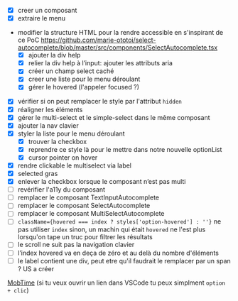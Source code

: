 - [x] creer un composant
- [x] extraire le menu
- modifier la structure HTML pour la rendre accessible en s'inspirant de ce PoC https://github.com/marie-ototoi/select-autocomplete/blob/master/src/components/SelectAutocomplete.tsx
  - [x] ajouter la div help
  - [x] relier la div help à l’input: ajouter les attributs aria
  - [x] créer un champ select caché
  - [x] creer une liste pour le menu déroulant
  - [x] gérer le hovered (l'appeler focused ?)
- [x] vérifier si on peut remplacer le style par l'attribut `hidden`
- [x] réaligner les éléments
- [x] gérer le multi-select et le simple-select dans le même composant
- [x] ajouter la nav clavier
- [x] styler la liste pour le menu déroulant
  - [x] trouver la checkbox
  - [x] reprendre ce style là pour le mettre dans notre nouvelle optionList
  - [x] cursor pointer on hover
- [x] rendre clickable le multiselect via label
- [x] selected gras
- [x] enlever la checkbox lorsque le composant n’est pas multi
- [ ] revérifier l'a11y du composant
- [ ] remplacer le composant TextInputAutocomplete
- [ ] remplacer le composant SelectAutocomplete
- [ ] remplacer le composant MultiSelectAutocomplete
- [ ] `className={hovered === index ? styles['option-hovered'] : ''}` ne pas utiliser `index` sinon, un machin qui était `hovered` ne l'est plus lorsqu'on tape un truc pour filtrer les résultats
- [ ] le scroll ne suit pas la navigation clavier
- [ ] l’index hovered va en deça de zéro et au delà du nombre d'éléments
- [ ] le label contient une div, peut etre qu'il faudrait le remplacer par un span ? US a créer

[MobTime](https://mobtime.hadrienmp.fr/mob/pass-culture) (si tu veux ouvrir un lien dans VSCode tu peux simplment `option + clic`)
